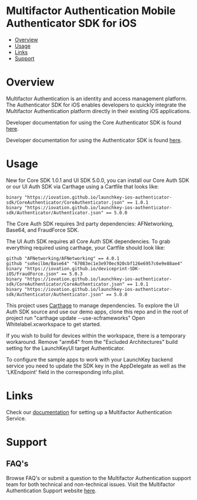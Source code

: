 # Multifactor Authentication Mobile Authenticator SDK for iOS

* [Overview](#overview)
* [Usage](#usage)
* [Links](#links)
* [Support](#support)

# <a name="overview"></a>Overview

Multifactor Authentication is an identity and access management platform. The Authenticator SDK for iOS enables developers to quickly integrate
the Multifactor Authentication platform directly in their existing iOS applications.

Developer documentation for using the Core Authenticator SDK is found [here](https://docs.launchkey.com/authenticator-sdk/core/integrate-core-authenticator-sdk.html).

Developer documentation for using the Authenticator SDK is found [here](https://docs.launchkey.com/authenticator-sdk/ui/integrate-authenticator-sdk.html).

# <a name="usage"></a>Usage

New for Core SDK 1.0.1 and UI SDK 5.0.0, you can install our Core Auth SDK or our UI Auth SDK via Carthage using a Cartfile that looks like:

```ogdl
binary "https://iovation.github.io/launchkey-ios-authenticator-sdk/CoreAuthenticator/CoreAuthenticator.json" == 1.0.1
binary "https://iovation.github.io/launchkey-ios-authenticator-sdk/Authenticator/Authenticator.json" == 5.0.0
```

The Core Auth SDK requires 3rd party dependencies: AFNetworking, Base64, and FraudForce SDK.

The UI Auth SDK requires all Core Auth SDK dependencies. To grab everything required using carthage, your Cartfile should look like:

```ogdl
github "AFNetworking/AFNetworking" == 4.0.1
github "soheilbm/Base64" "67083ec1e3e970ec920cbf126e6957c6e9e88ae4"
binary "https://iovation.github.io/deviceprint-SDK-iOS/FraudForce.json" == 5.0.3
binary "https://iovation.github.io/launchkey-ios-authenticator-sdk/CoreAuthenticator/CoreAuthenticator.json" == 1.0.1
binary "https://iovation.github.io/launchkey-ios-authenticator-sdk/Authenticator/Authenticator.json" == 5.0.0
```

This project uses [Carthage](https://github.com/Carthage/Carthage) to manage dependencies.
To explore the UI Auth SDK source and use our demo apps, clone this repo and in the root of project run "carthage update --use-xcframeworks"
Open Whitelabel.xcworkspace to get started.

If you wish to build for devices within the workspace, there is a temporary workaround. Remove "arm64" from the "Excluded Architectures" build setting for the LaunchKeyUI target Authenticator.

To configure the sample apps to work with your LaunchKey backend service you need to update the SDK key in the AppDelegate as well as the 'LKEndpoint' field in the corresponding info.plist.

#  <a name="links"></a>Links

Check our [documentation](https://docs.launchkey.com/authenticator-sdk/before-you-begin.html) for setting up
a Multifactor Authentication Service.

#  <a name="support"></a>Support

## FAQ's

Browse FAQ's or submit a question to the Multifactor Authentication support team for both
technical and non-technical issues. Visit the Multifactor Authentication Support website [here](https://www.iovation.com/contact).
